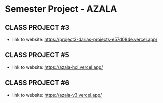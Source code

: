 ﻿# Semester Project - AZALA <!-- omit in toc -->

## CLASS PROJECT #3 
- link to website: https://project3-darias-projects-e57d084e.vercel.app/
  
## CLASS PROJECT #5
- link to website: https://azala-hci.vercel.app/

## CLASS PROJECT #6 
- link to website: https://azala-v3.vercel.app/




